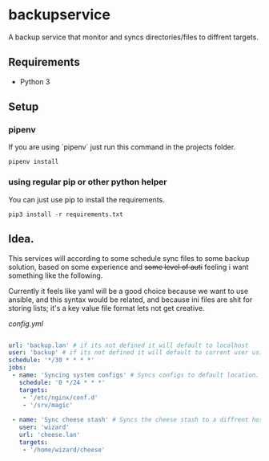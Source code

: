 # backupservice
A backup service that monitor and syncs directories/files to diffrent targets.

## Requirements

* Python 3

## Setup

### pipenv
If you are using ´pipenv´ just run this command in the projects folder.
```
pipenv install
```

### using regular pip or other python helper
You can just use pip to install the requirements. 
```
pip3 install -r requirements.txt
```

## Idea.

This services will according to some schedule sync files to some backup solution,
 based on some experience and ~~some level of auti~~ feeling i want something like the following.

Currently it feels like yaml will be a good choice because we want to use ansible, and this syntax would be related,
 and because ini files are shit for storing lists; it's a key value file format lets not get creative.

*config.yml*
```yaml

url: 'backup.lan' # if its not defined it will default to localhost
user: 'backup' # if its not defined it will default to current user using the $USER enviroment variable
schedule: '*/30 * * * *'
jobs:
 - name: 'Syncing system configs' # Syncs configs to default location.
   schedule: '0 */24 * * *'
   targets:
    - '/etc/nginx/conf.d'
    - '/srv/magic'
 
 - name: 'Sync cheese stash' # Syncs the cheese stash to a diffrent host using the default schedule.
   user: 'wizard'
   url: 'cheese.lan'
   targets:
    - '/home/wizard/cheese'

```
